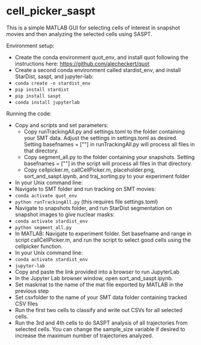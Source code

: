 # cell_picker_saspt

This is a simple MATLAB GUI for selecting cells of interest in snapshot movies and then analyzing the selected cells using SASPT.

Environment setup:

* Create the conda environment quot_env, and install quot following the instructions here: https://github.com/alecheckert/quot
*	Create a second conda environment called stardist_env, and install StarDist, saspt, and jupyter-lab:
 * `conda create -n stardist_env`
 * `pip install stardist`
 * `pip install saspt`
 * `conda install jupyterlab`

Running the code:
* Copy and scripts and set parameters:
  *	Copy runTrackingAll.py and settings.toml to the folder containing your SMT data.  Adjust the settings in settings.toml as desired. Setting basefnames =  [""] in runTrackingAll.py will process all files in that directory.
  * Copy segment_all.py to the folder containing your snapshots. Setting basefnames =  [""] in the script will process all files in that directory.
  *	Copy cellpicker.m, callCellPicker.m, placeholder.png, sort_and_saspt.ipynb, and traj_sorting.py to your experiment folder
*	In your Unix command line:
  *	Navigate to SMT folder and run tracking on SMT movies:
  * `conda activate quot_env`
  * `python runTrackingAll.py` (this requires file settings.toml)
*	Navigate to snapshots folder, and run StarDist segmentation on snapshot images to give nuclear masks:
  * `conda activate stardist_env`
  * `python segment_all.py`
*	In MATLAB: Navigate to experiment folder. Set basefname and range in script callCellPicker.m, and run the script to select good cells using the cellpicker function.
*	In your Unix command line:
  * `conda activate stardist_env `
  * `jupyter-lab`
*	Copy and paste the link provided into a browser to run JupyterLab
*	In the Jupyter Lab browser window, open sort_and_saspt.ipynb.
*	Set maskmat to the name of the mat file exported by MATLAB in the previous step
*	Set csvfolder to the name of your SMT data folder containing tracked CSV files
*	Run the first two cells to classify and write out CSVs for all selected cells.
*	Run the 3rd and 4th cells to do SASPT analysis of all trajectories from selected cells. You can change the sample_size variable if desired to increase the maximum number of trajectories analyzed.


